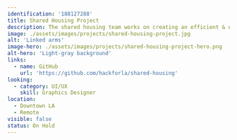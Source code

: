 ```yaml
---
identification: '188127288'
title: Shared Housing Project
description: The shared housing team works on creating an efficient & effective solution for matching multiple individuals who experience homelessness as potential co-tenants, and placing the matched individuals in suitable shared housing units.
image: ./assets/images/projects/shared-housing-project.jpg
alt: 'Linked arms'
image-hero: ./assets/images/projects/shared-housing-project-hero.png
alt-hero: 'Light-gray background'
links:
  - name: GitHub
    url: 'https://github.com/hackforla/shared-housing'
looking:
  - category: UI/UX
    skill: Graphics Designer
location:
  - Downtown LA
  - Remote
visible: false
status: On Hold
---
```

